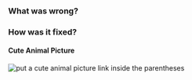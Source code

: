 ### What was wrong?



### How was it fixed?



#### Cute Animal Picture

![put a cute animal picture link inside the parentheses]()
